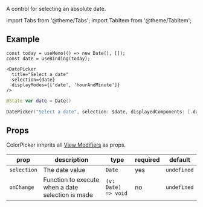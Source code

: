 ---
---

A control for selecting an absolute date.

import Tabs from '@theme/Tabs';
import TabItem from '@theme/TabItem';

## Example

<Tabs>
<TabItem value="srn" label="swiftui-react-native">

```tsx
const today = useMemo(() => new Date(), []);
const date = useBinding(today);
```

```tsx
<DatePicker
  title="Select a date"
  selection={date}
  displayModes={['date', 'hourAndMinute']}
/>
```

</TabItem>
<TabItem value="swiftui" label="SwiftUI">

```swift
@State var date = Date()
```

```swift
DatePicker("Select a date", selection: $date, displayedComponents: [.date, .hourAndMinute])
```

</TabItem>
</Tabs>

## Props

ColorPicker inherits all [View Modifiers](../modifiers#full-list) as props.

| prop        | description                                       | type                | required | default     |
| ----------- | ------------------------------------------------- | ------------------- | -------- | ----------- |
| `selection` | The date value                                    | `Date`              | yes      | `undefined` |
| `onChange`  | Function to execute when a date selection is made | `(v: Date) => void` | no       | `undefined` |
